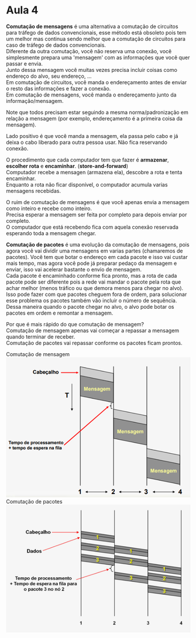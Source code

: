 # Aula 4

**Comutação de mensagens** é uma alternativa a comutação de circuitos para tráfego de dados convencionais, esse método está obsoleto pois tem um melhor mas continua sendo melhor que a comutação de circuitos para caso de tráfego de dados convencionais.  
Diferente da outra comutação, você não reserva uma conexão, você simplesmente prepara uma 'mensagem' com as informações que você quer passar e envia.  
Junto dessa mensagem você muitas vezes precisa incluir coisas como endereço do alvo, seu endereço, ...  
Em comutação de circuitos, você manda o endereçamento antes de enviar o resto das informações e fazer a conexão.  
Em comutação de mensagens, você manda o endereçamento junto da informação/mensagem.  

Note que todos precisam estar seguindo a mesma norma/padronização em relação a  mensagem (por exemplo, endereçamento é a primeira coisa da mensagem).  

Lado positivo é que você manda a mensagem, ela passa pelo cabo e já deixa o cabo liberado para outra pessoa usar. Não fica reservando conexão.  

O procedimento que cada computador tem que fazer é **armazenar**, **escolher rota** e **encaminhar**. (**store-and-forward**)  
Computador recebe a mensagen (armazena ela), descobre a rota e tenta encaminhar.  
Enquanto a rota não ficar disponível, o computador acumula varias mensagens recebidas.  

O ruim de comutação de mensagens é que você apenas envia a mensagem como inteiro e recebe como inteiro.  
Precisa esperar a mensagem ser feita por completo para depois enviar por completo.  
O computador que está recebendo fica com aquela conexão reservada esperando toda a mensagem chegar.  

**Comutação de pacotes** é uma evolução da comutação de mensagens, pois agora você vai dividir uma mensagens em varias partes (chamaremos de pacotes). Você tem que botar o endereço em cada pacote e isso vai custar mais tempo, mas agora você pode já preparar pedaço da mensagem e enviar, isso vai acelerar bastante o envio de mensagem.  
Cada pacote é encaminhado conforme fica pronto, mas a rota de cada pacote pode ser diferente pois a rede vai mandar o pacote pela rota que achar melhor (menos tráfico ou que demora menos para chegar no alvo).  
Isso pode fazer com que pacotes cheguem fora de ordem, para solucionar esse problema os pacotes também vão incluir o número de sequência. Dessa maneira quando o pacote chegar no alvo, o alvo pode botar os pacotes em ordem e remontar a mensagem.  

Por que é mais rápido do que comutação de mensagem?  
Comutação de mensagem apenas vai começar a repassar a mensagem quando terminar de receber.  
Comutação de pacotes vai repassar conforme os pacotes ficam prontos.  

Comutação de mensagem  
![Comutação de mensagem](1.PNG)  
Comutação de pacotes  
![Comutação de pacotes](2.PNG)  
